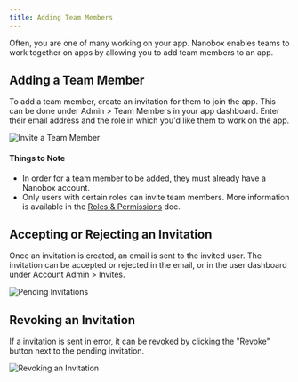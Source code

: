 ```yaml
---
title: Adding Team Members
---
```


Often, you are one of many working on your app. Nanobox enables teams to work together on apps by allowing you to add team members to an app.

## Adding a Team Member
To add a team member, create an invitation for them to join the app. This can be done under Admin > Team Members in your app dashboard. Enter their email address and the role in which you'd like them to work on the app.

![Invite a Team Member](/src-images/team-app-invite.png)

#### Things to Note
- In order for a team member to be added, they must already have a Nanobox account.
- Only users with certain roles can invite team members. More information is available in the [Roles & Permissions](../roles-permissions/) doc.

## Accepting or Rejecting an Invitation
Once an invitation is created, an email is sent to the invited user. The invitation can be accepted or rejected in the email, or in the user dashboard under Account Admin > Invites.

![Pending Invitations](team-app-invite-pending.png)

## Revoking an Invitation
If a invitation is sent in error, it can be revoked by clicking the "Revoke" button next to the pending invitation.

![Revoking an Invitation](/src-images/team-app-invite-revoke.png)
